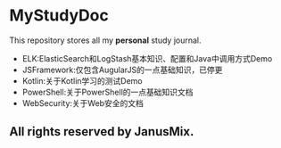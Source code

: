 # MyStudyDoc
This repository stores all my **personal** study journal.

 - ELK:ElasticSearch和LogStash基本知识、配置和Java中调用方式Demo
 - JSFramework:仅包含AugularJS的一点基础知识，已停更
 - Kotlin:关于Kotlin学习的测试Demo
 - PowerShell:关于PowerShell的一点基础知识文档
 - WebSecurity:关于Web安全的文档

## All rights reserved by JanusMix.
